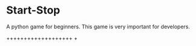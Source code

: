 # Start-Stop
A python game for beginners. This game is very important for developers.

+++++++++++++++++++
+
